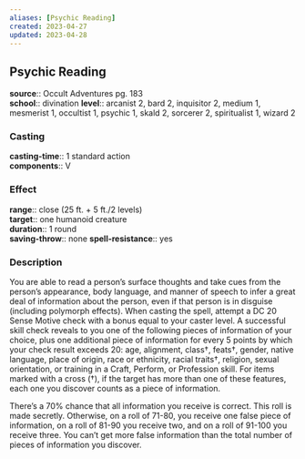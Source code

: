 ```yaml
---
aliases: [Psychic Reading]
created: 2023-04-27
updated: 2023-04-28
---
```


## Psychic Reading

**source**:: Occult Adventures pg. 183  
**school**:: divination
**level**:: arcanist 2, bard 2, inquisitor 2, medium 1, mesmerist 1, occultist 1, psychic 1, skald 2, sorcerer 2, spiritualist 1, wizard 2

### Casting

**casting-time**:: 1 standard action  
**components**:: V

### Effect

**range**:: close (25 ft. + 5 ft./2 levels)  
**target**:: one humanoid creature  
**duration**:: 1 round  
**saving-throw**:: none
**spell-resistance**:: yes

### Description

You are able to read a person’s surface thoughts and take cues from the person’s appearance, body language, and manner of speech to infer a great deal of information about the person, even if that person is in disguise (including polymorph effects). When casting the spell, attempt a DC 20 Sense Motive check with a bonus equal to your caster level. A successful skill check reveals to you one of the following pieces of information of your choice, plus one additional piece of information for every 5 points by which your check result exceeds 20: age, alignment, class†, feats†, gender, native language, place of origin, race or ethnicity, racial traits†, religion, sexual orientation, or training in a Craft, Perform, or Profession skill. For items marked with a cross (†), if the target has more than one of these features, each one you discover counts as a piece of information.  
  
There’s a 70% chance that all information you receive is correct. This roll is made secretly. Otherwise, on a roll of 71-80, you receive one false piece of information, on a roll of 81-90 you receive two, and on a roll of 91-100 you receive three. You can’t get more false information than the total number of pieces of information you discover.
